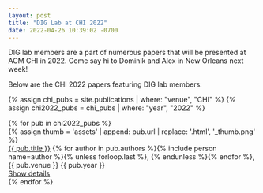 ```yaml
---
layout: post
title: "DIG Lab at CHI 2022"
date: 2022-04-26 10:39:02 -0700
---
```


DIG lab members are a part of numerous papers that will be presented at ACM CHI in 2022.  Come say hi to Dominik and Alex in New Orleans next week!

Below are the CHI 2022 papers featuring DIG lab members:

{% assign chi_pubs = site.publications | where: "venue", "CHI" %}
{% assign chi2022_pubs = chi_pubs | where: "year", "2022" %}

<div class="mv3">
      {% for pub in chi2022_pubs %}
      <div class="mt4 mt3-ns flex flex-row-ns flex-column">
        {% assign thumb = 'assets' | append: pub.url | replace: '.html',
        '_thumb.png' %}
        <div
          class="h3 mr3-ns mb2 mb0-ns flex-shrink-0 preview-image ba b--black-05 db"
          style="background-image: url('{{ thumb | relative_url }}')"
        ></div>
        <div class="measure-wide">
          <div class="mb1">
            <a href="{{ pub.url }}" class="b link black hover-cas-red"
              >{{ pub.title }}</a
            >
            <span class="fw2">
              {% for author in pub.authors %}{% include person name=author %}{%
              unless forloop.last %}, {% endunless %}{% endfor %}</span
            >, <span class="nowrap">{{ pub.venue }} {{ pub.year }}</span>
          </div>
          <a href="{{ pub.url }}" class="cta">Show details</a>
        </div>
      </div>
      {% endfor %}
    </div>